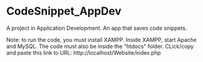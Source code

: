 # CodeSnippet_AppDev
A project in Application Development. An app that saves code snippets.

Note: to run the code, you must install XAMPP. Inside XAMPP, start Apache and MySQL. The code must also be inside the "htdocs" folder. CLick/copy and paste this link to URL: http://localhost/Website/index.php

